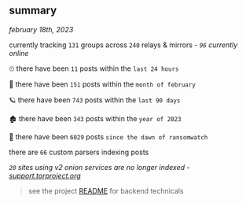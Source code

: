 
## summary
_february 18th, 2023_

currently tracking `131` groups across `240` relays & mirrors - _`96` currently online_

⏲ there have been `11` posts within the `last 24 hours`

🦈 there have been `151` posts within the `month of february`

🪐 there have been `743` posts within the `last 90 days`

🏚 there have been `343` posts within the `year of 2023`

🦕 there have been `6029` posts `since the dawn of ransomwatch`

there are `66` custom parsers indexing posts

_`20` sites using v2 onion services are no longer indexed - [support.torproject.org](https://support.torproject.org/onionservices/v2-deprecation/)_

> see the project [README](https://github.com/joshhighet/ransomwatch#ransomwatch--) for backend technicals
